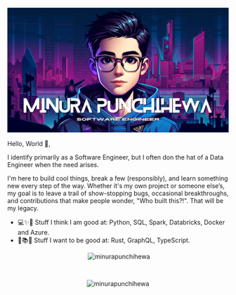 <p align="center" >
  <img src="images/gh_profile_pic_software_engineer.png" alt="minurapunchihewa" />
</p>

<p>
  
Hello, World 👋,

I identify primarily as a Software Engineer, but I often don the hat of a Data Engineer when the need arises.

I'm here to build cool things, break a few (responsibly), and learn something new every step of the way. Whether it's my own project or someone else’s, my goal is to leave a trail of show-stopping bugs, occasional breakthroughs, and contributions that make people wonder, "Who built this?!".
That will be my legacy.

- 💻✨💪 Stuff I think I am good at: Python, SQL, Spark, Databricks, Docker and Azure.
- 🌱📚🤞 Stuff I want to be good at: Rust, GraphQL, TypeScript.

</p>

<p align="center">&nbsp;<img src="https://github-readme-stats.vercel.app/api?username=minurapunchihewa&show_icons=true&locale=en" alt="minurapunchihewa" /></p>
<br>
<p align="center" ><img src="https://github-readme-streak-stats.herokuapp.com/?user=minurapunchihewa&" alt="minurapunchihewa" /></p>

